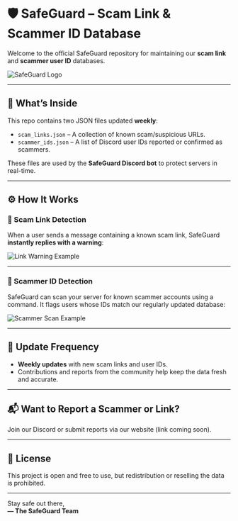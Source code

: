 # 🛡️ SafeGuard – Scam Link & Scammer ID Database

Welcome to the official SafeGuard repository for maintaining our **scam link** and **scammer user ID** databases.

![SafeGuard Logo](https://i.ibb.co/8n83ZvGX/footericon.png)

---

## 📁 What’s Inside

This repo contains two JSON files updated **weekly**:

- `scam_links.json` – A collection of known scam/suspicious URLs.
- `scammer_ids.json` – A list of Discord user IDs reported or confirmed as scammers.

These files are used by the **SafeGuard Discord bot** to protect servers in real-time.

---

## ⚙️ How It Works

### 🔗 Scam Link Detection

When a user sends a message containing a known scam link, SafeGuard **instantly replies with a warning**:

![Link Warning Example](https://i.ibb.co/tpB5XFFb/image.png)

---

### 🧠 Scammer ID Detection

SafeGuard can scan your server for known scammer accounts using a command. It flags users whose IDs match our regularly updated database:

![Scammer Scan Example](https://i.ibb.co/0rMBs6j/premiumfeature3.png)

---

## 🔄 Update Frequency

- **Weekly updates** with new scam links and user IDs.
- Contributions and reports from the community help keep the data fresh and accurate.

---

## 📬 Want to Report a Scammer or Link?

Join our Discord or submit reports via our website (link coming soon).

---

## 📜 License

This project is open and free to use, but redistribution or reselling the data is prohibited.

---

Stay safe out there,  
**— The SafeGuard Team**
